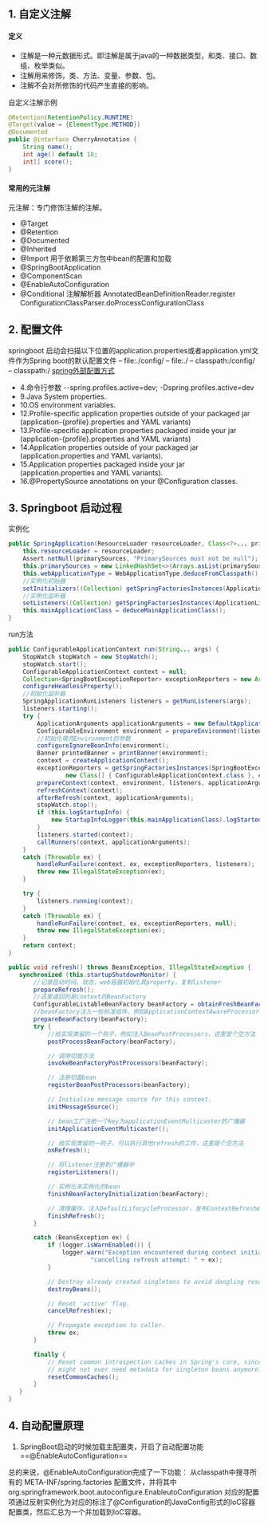 ## 1. 自定义注解
#### 定义
+ 注解是一种元数据形式。即注解是属于java的一种数据类型，和类、接口、数组、枚举类似。
+ 注解用来修饰，类、方法、变量、参数、包。
+ 注解不会对所修饰的代码产生直接的影响。

自定义注解示例
```java
@Retention(RetentionPolicy.RUNTIME)
@Target(value = {ElementType.METHOD})
@Documented
public @interface CherryAnnotation {
    String name();
    int age() default 18;
    int[] score();
}
```
#### 常用的元注解
元注解：专门修饰注解的注解。
+ @Target
+ @Retention
+ @Documented
+ @Inherited
+ @Import 用于依赖第三方包中bean的配置和加载
+ @SpringBootApplication
+ @ComponentScan
+ @EnableAutoConfiguration
+ @Conditional 
注解解析器
AnnotatedBeanDefinitionReader.register
ConfigurationClassParser.doProcessConfigurationClass
## 2. 配置文件
springboot 启动会扫描以下位置的application.properties或者application.yml文件作为Spring boot的默认配置文件
– file:./config/
– file:./
– classpath:/config/
– classpath:/
[spring外部配置方式](https://docs.spring.io/spring-boot/docs/1.5.9.RELEASE/reference/htmlsingle/#boot-features-external-config)
+ 4.命令行参数 --spring.profiles.active=dev; -Dspring.profiles.active=dev
+ 9.Java System properties.
+ 10.OS environment variables.
+ 12.Profile-specific application properties outside of your packaged jar (application-{profile}.properties and YAML variants)
+ 13.Profile-specific application properties packaged inside your jar (application-{profile}.properties and YAML variants)
+ 14.Application properties outside of your packaged jar (application.properties and YAML variants).
+ 15.Application properties packaged inside your jar (application.properties and YAML variants).
+ 16.@PropertySource annotations on your @Configuration classes.
## 3. Springboot 启动过程
实例化
```java
public SpringApplication(ResourceLoader resourceLoader, Class<?>... primarySources) {
	this.resourceLoader = resourceLoader;
	Assert.notNull(primarySources, "PrimarySources must not be null");
	this.primarySources = new LinkedHashSet<>(Arrays.asList(primarySources));
	this.webApplicationType = WebApplicationType.deduceFromClasspath();
	//实例化初始器
	setInitializers((Collection) getSpringFactoriesInstances(ApplicationContextInitializer.class));
	//实例化监听器
	setListeners((Collection) getSpringFactoriesInstances(ApplicationListener.class));
	this.mainApplicationClass = deduceMainApplicationClass();
}
```
run方法
```java
public ConfigurableApplicationContext run(String... args) {
	StopWatch stopWatch = new StopWatch();
	stopWatch.start();
	ConfigurableApplicationContext context = null;
	Collection<SpringBootExceptionReporter> exceptionReporters = new ArrayList<>();
	configureHeadlessProperty();
	//初始化监听器
	SpringApplicationRunListeners listeners = getRunListeners(args);
	listeners.starting();
	try {
		ApplicationArguments applicationArguments = new DefaultApplicationArguments(args);
		ConfigurableEnvironment environment = prepareEnvironment(listeners, applicationArguments);
		//初始化填充Environment的参数
		configureIgnoreBeanInfo(environment);
		Banner printedBanner = printBanner(environment);
		context = createApplicationContext();
		exceptionReporters = getSpringFactoriesInstances(SpringBootExceptionReporter.class,
				new Class[] { ConfigurableApplicationContext.class }, context);
		prepareContext(context, environment, listeners, applicationArguments, printedBanner);
		refreshContext(context);
		afterRefresh(context, applicationArguments);
		stopWatch.stop();
		if (this.logStartupInfo) {
			new StartupInfoLogger(this.mainApplicationClass).logStarted(getApplicationLog(), stopWatch);
		}
		listeners.started(context);
		callRunners(context, applicationArguments);
	}
	catch (Throwable ex) {
		handleRunFailure(context, ex, exceptionReporters, listeners);
		throw new IllegalStateException(ex);
	}

	try {
		listeners.running(context);
	}
	catch (Throwable ex) {
		handleRunFailure(context, ex, exceptionReporters, null);
		throw new IllegalStateException(ex);
	}
	return context;
}
 ```
 ```java
 public void refresh() throws BeansException, IllegalStateException {
    synchronized (this.startupShutdownMonitor) {
        //记录启动时间、状态，web容器初始化其property，复制listener
        prepareRefresh();
        //这里返回的是context的BeanFactory
        ConfigurableListableBeanFactory beanFactory = obtainFreshBeanFactory();
        //beanFactory注入一些标准组件，例如ApplicationContextAwareProcessor，ClassLoader等
        prepareBeanFactory(beanFactory);
        try {
            //给实现类留的一个钩子，例如注入BeanPostProcessors，这里是个空方法
            postProcessBeanFactory(beanFactory);

            // 调用切面方法
            invokeBeanFactoryPostProcessors(beanFactory);

            // 注册切面bean
            registerBeanPostProcessors(beanFactory);

            // Initialize message source for this context.
            initMessageSource();

            // bean工厂注册一个key为applicationEventMulticaster的广播器
            initApplicationEventMulticaster();

            // 给实现类留的一钩子，可以执行其他refresh的工作，这里是个空方法
            onRefresh();

            // 将listener注册到广播器中
            registerListeners();

            // 实例化未实例化的bean
            finishBeanFactoryInitialization(beanFactory);

            // 清理缓存，注入DefaultLifecycleProcessor，发布ContextRefreshedEvent
            finishRefresh();
        }

        catch (BeansException ex) {
            if (logger.isWarnEnabled()) {
                logger.warn("Exception encountered during context initialization - " +
                        "cancelling refresh attempt: " + ex);
            }

            // Destroy already created singletons to avoid dangling resources.
            destroyBeans();

            // Reset 'active' flag.
            cancelRefresh(ex);

            // Propagate exception to caller.
            throw ex;
        }

        finally {
            // Reset common introspection caches in Spring's core, since we
            // might not ever need metadata for singleton beans anymore...
            resetCommonCaches();
        }
    }
}
```
## 4. 自动配置原理
1. SpringBoot启动的时候加载主配置类，开启了自动配置功能 ==@EnableAutoConfiguration==

总的来说，@EnableAutoConfiguration完成了一下功能：
从classpath中搜寻所有的 META-INF/spring.factories 配置文件，并将其中org.springframework.boot.autoconfigure.EnableutoConfiguration 对应的配置项通过反射实例化为对应的标注了@Configuration的JavaConfig形式的IoC容器配置类，然后汇总为一个并加载到IoC容器。


